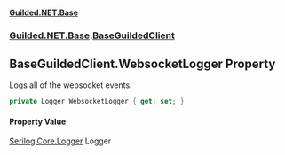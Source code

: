 
#### [Guilded.NET.Base](index 'index')
### [Guilded.NET.Base](index#Guilded_NET_Base 'Guilded.NET.Base').[BaseGuildedClient](BaseGuildedClient 'Guilded.NET.Base.BaseGuildedClient')
## BaseGuildedClient.WebsocketLogger Property
Logs all of the websocket events.  
```csharp
private Logger WebsocketLogger { get; set; }
```

#### Property Value
[Serilog.Core.Logger](https://docs.microsoft.com/en-us/dotnet/api/Serilog.Core.Logger 'Serilog.Core.Logger')
Logger
